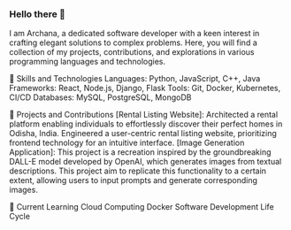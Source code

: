 ### Hello there 👋

I am Archana, a dedicated software developer with a keen interest in crafting elegant solutions to complex problems. Here, you will find a collection of my projects, contributions, and explorations in various programming languages and technologies.

🔧 Skills and Technologies
    Languages: Python, JavaScript, C++, Java
    Frameworks: React, Node.js, Django, Flask
    Tools: Git, Docker, Kubernetes, CI/CD
    Databases: MySQL, PostgreSQL, MongoDB

🚀 Projects and Contributions
    [Rental Listing Website]: Architected a rental platform enabling individuals to effortlessly discover their perfect homes in Odisha, India. Engineered a user-centric rental listing website, prioritizing frontend technology for an intuitive interface.
    [Image Generation Application]: 
    This project is a recreation inspired by the groundbreaking DALL-E model developed by OpenAI, which generates images from textual descriptions. This project aim to replicate this functionality to a certain extent, allowing users to input prompts and generate corresponding images.

🌱 Current Learning
    Cloud Computing
    Docker
    Software Development Life Cycle
